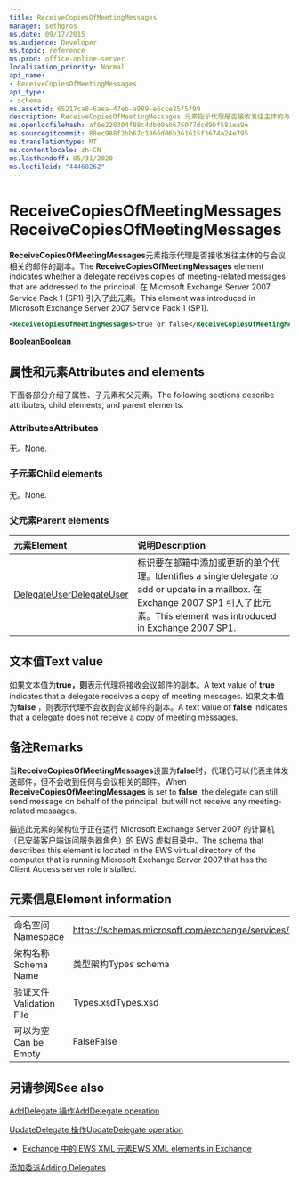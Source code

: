 ```yaml
---
title: ReceiveCopiesOfMeetingMessages
manager: sethgros
ms.date: 09/17/2015
ms.audience: Developer
ms.topic: reference
ms.prod: office-online-server
localization_priority: Normal
api_name:
- ReceiveCopiesOfMeetingMessages
api_type:
- schema
ms.assetid: 65217ca8-6aea-47eb-a989-e6cce25f5f09
description: ReceiveCopiesOfMeetingMessages 元素指示代理是否接收发往主体的与会议相关的邮件的副本。 在 Microsoft Exchange Server 2007 Service Pack 1 (SP1) 引入了此元素。
ms.openlocfilehash: af6e220304f88c4db00ab675077dcd9bf581ea9e
ms.sourcegitcommit: 88ec988f2bb67c1866d06b361615f3674a24e795
ms.translationtype: MT
ms.contentlocale: zh-CN
ms.lasthandoff: 05/31/2020
ms.locfileid: "44468262"
---
```

# <a name="receivecopiesofmeetingmessages"></a><span data-ttu-id="b7cbc-104">ReceiveCopiesOfMeetingMessages</span><span class="sxs-lookup"><span data-stu-id="b7cbc-104">ReceiveCopiesOfMeetingMessages</span></span>

<span data-ttu-id="b7cbc-105">**ReceiveCopiesOfMeetingMessages**元素指示代理是否接收发往主体的与会议相关的邮件的副本。</span><span class="sxs-lookup"><span data-stu-id="b7cbc-105">The **ReceiveCopiesOfMeetingMessages** element indicates whether a delegate receives copies of meeting-related messages that are addressed to the principal.</span></span> <span data-ttu-id="b7cbc-106">在 Microsoft Exchange Server 2007 Service Pack 1 (SP1) 引入了此元素。</span><span class="sxs-lookup"><span data-stu-id="b7cbc-106">This element was introduced in Microsoft Exchange Server 2007 Service Pack 1 (SP1).</span></span> 
  
```xml
<ReceiveCopiesOfMeetingMessages>true or false</ReceiveCopiesOfMeetingMessages>
```

 <span data-ttu-id="b7cbc-107">**Boolean**</span><span class="sxs-lookup"><span data-stu-id="b7cbc-107">**Boolean**</span></span>
## <a name="attributes-and-elements"></a><span data-ttu-id="b7cbc-108">属性和元素</span><span class="sxs-lookup"><span data-stu-id="b7cbc-108">Attributes and elements</span></span>

<span data-ttu-id="b7cbc-109">下面各部分介绍了属性、子元素和父元素。</span><span class="sxs-lookup"><span data-stu-id="b7cbc-109">The following sections describe attributes, child elements, and parent elements.</span></span>
  
### <a name="attributes"></a><span data-ttu-id="b7cbc-110">Attributes</span><span class="sxs-lookup"><span data-stu-id="b7cbc-110">Attributes</span></span>

<span data-ttu-id="b7cbc-111">无。</span><span class="sxs-lookup"><span data-stu-id="b7cbc-111">None.</span></span>
  
### <a name="child-elements"></a><span data-ttu-id="b7cbc-112">子元素</span><span class="sxs-lookup"><span data-stu-id="b7cbc-112">Child elements</span></span>

<span data-ttu-id="b7cbc-113">无。</span><span class="sxs-lookup"><span data-stu-id="b7cbc-113">None.</span></span>
  
### <a name="parent-elements"></a><span data-ttu-id="b7cbc-114">父元素</span><span class="sxs-lookup"><span data-stu-id="b7cbc-114">Parent elements</span></span>

|<span data-ttu-id="b7cbc-115">**元素**</span><span class="sxs-lookup"><span data-stu-id="b7cbc-115">**Element**</span></span>|<span data-ttu-id="b7cbc-116">**说明**</span><span class="sxs-lookup"><span data-stu-id="b7cbc-116">**Description**</span></span>|
|:-----|:-----|
|[<span data-ttu-id="b7cbc-117">DelegateUser</span><span class="sxs-lookup"><span data-stu-id="b7cbc-117">DelegateUser</span></span>](delegateuser.md) <br/> |<span data-ttu-id="b7cbc-118">标识要在邮箱中添加或更新的单个代理。</span><span class="sxs-lookup"><span data-stu-id="b7cbc-118">Identifies a single delegate to add or update in a mailbox.</span></span> <span data-ttu-id="b7cbc-119">在 Exchange 2007 SP1 引入了此元素。</span><span class="sxs-lookup"><span data-stu-id="b7cbc-119">This element was introduced in Exchange 2007 SP1.</span></span>  <br/> |
   
## <a name="text-value"></a><span data-ttu-id="b7cbc-120">文本值</span><span class="sxs-lookup"><span data-stu-id="b7cbc-120">Text value</span></span>

<span data-ttu-id="b7cbc-121">如果文本值为**true，则**表示代理将接收会议邮件的副本。</span><span class="sxs-lookup"><span data-stu-id="b7cbc-121">A text value of **true** indicates that a delegate receives a copy of meeting messages.</span></span> <span data-ttu-id="b7cbc-122">如果文本值为**false** ，则表示代理不会收到会议邮件的副本。</span><span class="sxs-lookup"><span data-stu-id="b7cbc-122">A text value of **false** indicates that a delegate does not receive a copy of meeting messages.</span></span> 
  
## <a name="remarks"></a><span data-ttu-id="b7cbc-123">备注</span><span class="sxs-lookup"><span data-stu-id="b7cbc-123">Remarks</span></span>

<span data-ttu-id="b7cbc-124">当**ReceiveCopiesOfMeetingMessages**设置为**false**时，代理仍可以代表主体发送邮件，但不会收到任何与会议相关的邮件。</span><span class="sxs-lookup"><span data-stu-id="b7cbc-124">When **ReceiveCopiesOfMeetingMessages** is set to **false**, the delegate can still send message on behalf of the principal, but will not receive any meeting-related messages.</span></span>
  
<span data-ttu-id="b7cbc-125">描述此元素的架构位于正在运行 Microsoft Exchange Server 2007 的计算机（已安装客户端访问服务器角色）的 EWS 虚拟目录中。</span><span class="sxs-lookup"><span data-stu-id="b7cbc-125">The schema that describes this element is located in the EWS virtual directory of the computer that is running Microsoft Exchange Server 2007 that has the Client Access server role installed.</span></span>
  
## <a name="element-information"></a><span data-ttu-id="b7cbc-126">元素信息</span><span class="sxs-lookup"><span data-stu-id="b7cbc-126">Element information</span></span>

|||
|:-----|:-----|
|<span data-ttu-id="b7cbc-127">命名空间</span><span class="sxs-lookup"><span data-stu-id="b7cbc-127">Namespace</span></span>  <br/> |https://schemas.microsoft.com/exchange/services/2006/types  <br/> |
|<span data-ttu-id="b7cbc-128">架构名称</span><span class="sxs-lookup"><span data-stu-id="b7cbc-128">Schema Name</span></span>  <br/> |<span data-ttu-id="b7cbc-129">类型架构</span><span class="sxs-lookup"><span data-stu-id="b7cbc-129">Types schema</span></span>  <br/> |
|<span data-ttu-id="b7cbc-130">验证文件</span><span class="sxs-lookup"><span data-stu-id="b7cbc-130">Validation File</span></span>  <br/> |<span data-ttu-id="b7cbc-131">Types.xsd</span><span class="sxs-lookup"><span data-stu-id="b7cbc-131">Types.xsd</span></span>  <br/> |
|<span data-ttu-id="b7cbc-132">可以为空</span><span class="sxs-lookup"><span data-stu-id="b7cbc-132">Can be Empty</span></span>  <br/> |<span data-ttu-id="b7cbc-133">False</span><span class="sxs-lookup"><span data-stu-id="b7cbc-133">False</span></span>  <br/> |
   
## <a name="see-also"></a><span data-ttu-id="b7cbc-134">另请参阅</span><span class="sxs-lookup"><span data-stu-id="b7cbc-134">See also</span></span>



[<span data-ttu-id="b7cbc-135">AddDelegate 操作</span><span class="sxs-lookup"><span data-stu-id="b7cbc-135">AddDelegate operation</span></span>](adddelegate-operation.md)
  
[<span data-ttu-id="b7cbc-136">UpdateDelegate 操作</span><span class="sxs-lookup"><span data-stu-id="b7cbc-136">UpdateDelegate operation</span></span>](updatedelegate-operation.md)


- [<span data-ttu-id="b7cbc-137">Exchange 中的 EWS XML 元素</span><span class="sxs-lookup"><span data-stu-id="b7cbc-137">EWS XML elements in Exchange</span></span>](ews-xml-elements-in-exchange.md)


[<span data-ttu-id="b7cbc-138">添加委派</span><span class="sxs-lookup"><span data-stu-id="b7cbc-138">Adding Delegates</span></span>](https://msdn.microsoft.com/library/3a744150-66a3-4a13-9433-793603ba5038%28Office.15%29.aspx)

